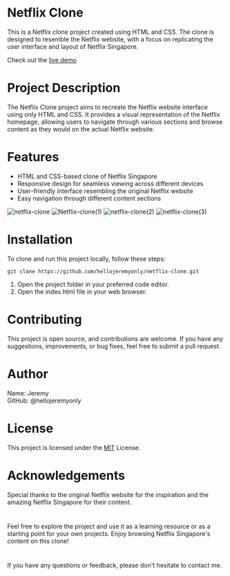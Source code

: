 # Netflix Clone
This is a Netflix clone project created using HTML and CSS. The clone is designed to resemble the Netflix website, with a focus on replicating the user interface and layout of Netflix Singapore.

Check out the [live demo](https://maverickflixclone.netlify.app/)

# Project Description
The Netflix Clone project aims to recreate the Netflix website interface using only HTML and CSS. It provides a visual representation of the Netflix homepage, allowing users to navigate through various sections and browse content as they would on the actual Netflix website.

# Features
<ul>
  <li>HTML and CSS-based clone of Netflix Singapore</li>
  <li>Responsive design for seamless viewing across different devices</li>
  <li>User-friendly interface resembling the original Netflix website</li>
  <li>Easy navigation through different content sections</li>
</ul>


![netflix-clone](https://github.com/hellojeremyonly/netflix-clone/assets/128933625/4aac1471-d51d-4812-8954-6f322b8c8817)
![Netflix-clone(1)](https://github.com/hellojeremyonly/netflix-clone/assets/128933625/07fd312d-4bb9-4a69-a799-f60aa79d3d82)
![netflix-clone(2)](https://github.com/hellojeremyonly/netflix-clone/assets/128933625/6b2fcd56-776c-470b-aea3-66be0d02a4c5)
![netflix-clone(3)](https://github.com/hellojeremyonly/netflix-clone/assets/128933625/b365edb8-f249-4153-95a1-5c4d7a21a70a)

# Installation
To clone and run this project locally, follow these steps:

```
git clone https://github.com/hellojeremyonly/netflix-clone.git

```
<ol>
  <li>Open the project folder in your preferred code editor.</li>
  <li>Open the index.html file in your web browser.</li>
</ol>

# Contributing
This project is open source, and contributions are welcome. If you have any suggestions, improvements, or bug fixes, feel free to submit a pull request.

# Author
Name: Jeremy <br>
GitHub: @hellojeremyonly

# License
This project is licensed under the <a href="https://opensource.org/license/mit/">MIT</a> License.

# Acknowledgements
Special thanks to the original Netflix website for the inspiration and the amazing Netflix Singapore for their content.

#

Feel free to explore the project and use it as a learning resource or as a starting point for your own projects. Enjoy browsing Netflix Singapore's content on this clone!

#

If you have any questions or feedback, please don't hesitate to contact me.
